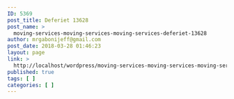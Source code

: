 ```yaml
---
ID: 5369
post_title: Deferiet 13628
post_name: >
  moving-services-moving-services-moving-services-deferiet-13628
author: mrgabonijeff@gmail.com
post_date: 2018-03-28 01:46:23
layout: page
link: >
  http://localhost/wordpress/moving-services-moving-services-moving-services-deferiet-13628/
published: true
tags: [ ]
categories: [ ]
---
```

